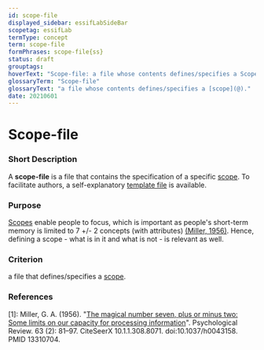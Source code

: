 ```yaml
---
id: scope-file
displayed_sidebar: essifLabSideBar
scopetag: essifLab
termType: concept
term: scope-file
formPhrases: scope-file{ss}
status: draft
grouptags:
hoverText: "Scope-file: a file whose contents defines/specifies a Scope."
glossaryTerm: "Scope-file"
glossaryText: "a file whose contents defines/specifies a [scope](@)."
date: 20210601
---
```


# Scope-file


### Short Description

A **scope-file** is a file that contains the specification of a specific [scope](@). To facilitate authors, a self-explanatory [template file](/tev1/scope-file.md) is available.

### Purpose

[Scopes](@) enable people to focus, which is important as people's short-term memory is limited to 7 +/- 2 concepts (with attributes) [(Miller, 1956)](http://psychclassics.yorku.ca/Miller/). Hence, defining a scope - what is in it and what is not - is relevant as well.

### Criterion

a file that defines/specifies a [scope](@).

### References

[1]: Miller, G. A. (1956). "[The magical number seven, plus or minus two: Some limits on our capacity for processing information](http://psychclassics.yorku.ca/Miller/)". Psychological Review. 63 (2): 81–97. CiteSeerX 10.1.1.308.8071. doi:10.1037/h0043158. PMID 13310704.